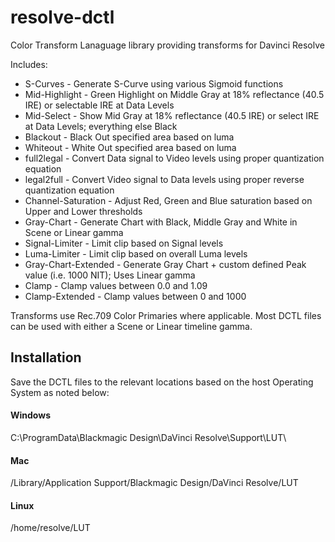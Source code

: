 # resolve-dctl
Color Transform Lanaguage library providing transforms for Davinci Resolve

Includes:

* S-Curves - Generate S-Curve using various Sigmoid functions
* Mid-Highlight - Green Highlight on Middle Gray at 18% reflectance (40.5 IRE) or selectable IRE at Data Levels
* Mid-Select - Show Mid Gray at 18% reflectance (40.5 IRE) or select IRE at Data Levels; everything else Black
* Blackout - Black Out specified area based on luma
* Whiteout - White Out specified area based on luma
* full2legal - Convert Data signal to Video levels using proper quantization equation
* legal2full - Convert Video signal to Data levels using proper reverse quantization equation
* Channel-Saturation - Adjust Red, Green and Blue saturation based on Upper and Lower thresholds
* Gray-Chart - Generate Chart with Black, Middle Gray and White in Scene or Linear gamma
* Signal-Limiter - Limit clip based on Signal levels
* Luma-Limiter - Limit clip based on overall Luma levels
* Gray-Chart-Extended - Generate Gray Chart + custom defined Peak value (i.e. 1000 NIT); Uses Linear gamma
* Clamp - Clamp values between 0.0 and 1.09
* Clamp-Extended - Clamp values between 0 and 1000


Transforms use Rec.709 Color Primaries where applicable.
Most DCTL files can be used with either a Scene or Linear timeline gamma.


## Installation
Save the DCTL files to the relevant locations based on the host Operating System as noted below:

#### Windows
C:\ProgramData\Blackmagic Design\DaVinci Resolve\Support\LUT\

#### Mac
/Library/Application Support/Blackmagic Design/DaVinci Resolve/LUT

#### Linux
/home/resolve/LUT

